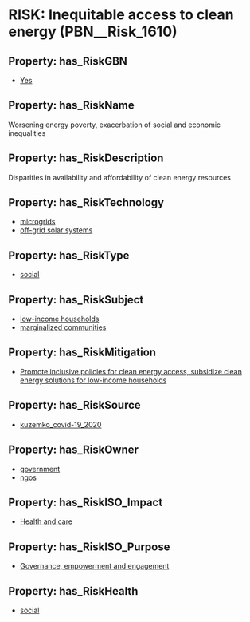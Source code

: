 # RISK: __Inequitable access to clean energy__ (PBN__Risk_1610)

## Property: has_RiskGBN

* [Yes](PBN__RiskGBN_1)

## Property: has_RiskName

Worsening energy poverty, exacerbation of social and economic inequalities

## Property: has_RiskDescription

Disparities in availability and affordability of clean energy resources

## Property: has_RiskTechnology

* [microgrids](PBN__Technology_931)
* [off-grid solar systems](PBN__Technology_932)

## Property: has_RiskType

* [social](PBN__RiskType_2)

## Property: has_RiskSubject

* [low-income households](PBN__Stakeholder_219)
* [marginalized communities](PBN__Stakeholder_22)

## Property: has_RiskMitigation

* [Promote inclusive policies for clean energy access, subsidize clean energy solutions for low-income households](PBN__RiskMitigation_2149)

## Property: has_RiskSource

* [kuzemko_covid-19_2020](PBN__Article_14)

## Property: has_RiskOwner

* [government](PBN__Stakeholder_73)
* [ngos](PBN__Stakeholder_234)

## Property: has_RiskISO_Impact

* [Health and care](PBN__RiskISO_Purpose_0)

## Property: has_RiskISO_Purpose

* [Governance, empowerment and engagement](PBN__RiskISO_Impact_17)

## Property: has_RiskHealth

* [social](PBN__RiskHealth_4)

